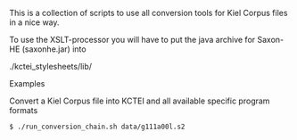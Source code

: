 
This is a collection of scripts to use all conversion tools
for Kiel Corpus files in a nice way.

To use the XSLT-processor you will have to put the java archive
for Saxon-HE (saxonhe.jar) into

  ./kctei_stylesheets/lib/

Examples

Convert a Kiel Corpus file into KCTEI and all available
specific program formats
```
$ ./run_conversion_chain.sh data/g111a00l.s2
```

